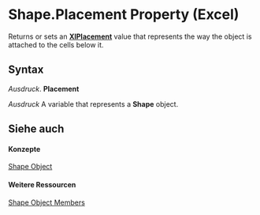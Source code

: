 
# Shape.Placement Property (Excel)

Returns or sets an  **[XlPlacement](ad52cbf4-3d51-d9fe-5e31-be181f7775d3.md)** value that represents the way the object is attached to the cells below it.


## Syntax

 _Ausdruck_. **Placement**

 _Ausdruck_ A variable that represents a **Shape** object.


## Siehe auch


#### Konzepte


[Shape Object](8f01fcd1-b7d9-5216-2de5-40fb6648a403.md)
#### Weitere Ressourcen


[Shape Object Members](http://msdn.microsoft.com/library/0fed7136-4228-6c32-507d-3bd36aa56d9a%28Office.15%29.aspx)